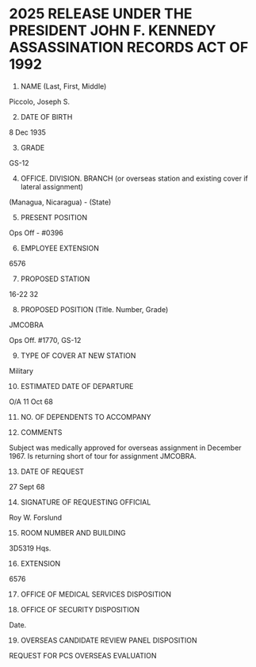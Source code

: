 # 2025 RELEASE UNDER THE PRESIDENT JOHN F. KENNEDY ASSASSINATION RECORDS ACT OF 1992

1. NAME (Last, First, Middle)

Piccolo, Joseph S.

2.  DATE OF BIRTH

8 Dec 1935

3.  GRADE

GS-12

4.  OFFICE. DIVISION. BRANCH (or overseas station and existing cover if lateral assignment)

(Managua, Nicaragua) - (State)

5. PRESENT POSITION

Ops Off - #0396

6. EMPLOYEE EXTENSION

6576

7. PROPOSED STATION

16-22 32

8. PROPOSED POSITION (Title. Number, Grade)

JMCOBRA

Ops Off. #1770, GS-12

9. TYPE OF COVER AT NEW STATION

Military

10. ESTIMATED DATE OF DEPARTURE

O/A 11 Oct 68

11. NO. OF DEPENDENTS TO ACCOMPANY

12. COMMENTS

Subject was medically approved for overseas assignment in December 1967. Is returning short of tour for assignment JMCOBRA.

13. DATE OF REQUEST

27 Sept 68

14. SIGNATURE OF REQUESTING OFFICIAL

Roy W. Forslund

15. ROOM NUMBER AND BUILDING

3D5319 Hqs.

16. EXTENSION

6576

17. OFFICE OF MEDICAL SERVICES DISPOSITION

18. OFFICE OF SECURITY DISPOSITION

Date.

19. OVERSEAS CANDIDATE REVIEW PANEL DISPOSITION

REQUEST FOR PCS OVERSEAS EVALUATION
